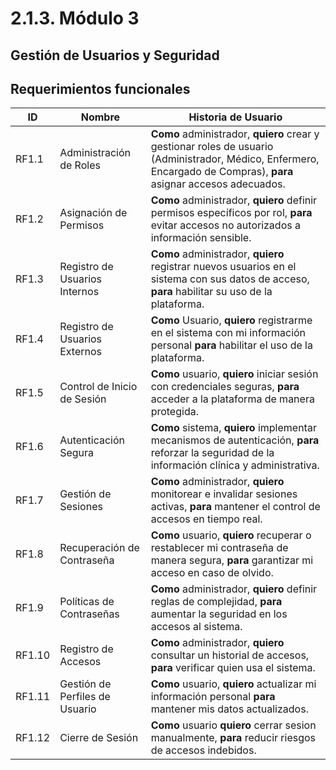 # 2.1.3. Módulo 3
## Gestión de Usuarios y Seguridad
## Requerimientos funcionales

| ID     | Nombre                              | Historia de Usuario                                                                                                                                                   |
|--------|-------------------------------------|-----------------------------------------------------------------------------------------------------------------------------------------------------------------------|
| RF1.1  | Administración de Roles             | **Como** administrador, **quiero** crear y gestionar roles de usuario (Administrador, Médico, Enfermero, Encargado de Compras), **para** asignar accesos adecuados.   |
| RF1.2  | Asignación de Permisos              | **Como** administrador, **quiero** definir permisos específicos por rol, **para** evitar accesos no autorizados a información sensible.                              |
| RF1.3  | Registro de Usuarios Internos               | **Como** administrador, **quiero** registrar nuevos usuarios en el sistema con sus datos de acceso, **para** habilitar su uso de la plataforma.                       |
| RF1.4  | Registro de Usuarios Externos               | **Como** Usuario, **quiero** registrarme en  el sistema con mi información personal **para** habilitar el uso de la plataforma.
| RF1.5  | Control de Inicio de Sesión         | **Como** usuario, **quiero** iniciar sesión con credenciales seguras, **para** acceder a la plataforma de manera protegida.                                           |
| RF1.6  | Autenticación Segura                | **Como** sistema, **quiero** implementar mecanismos de autenticación, **para** reforzar la seguridad de la información clínica y administrativa.   |
| RF1.7  | Gestión de Sesiones                 | **Como** administrador, **quiero** monitorear e invalidar sesiones activas, **para** mantener el control de accesos en tiempo real.                                   |
| RF1.8  | Recuperación de Contraseña          | **Como** usuario, **quiero** recuperar o restablecer mi contraseña de manera segura, **para** garantizar mi acceso en caso de olvido.                                 |
| RF1.9  | Políticas de Contraseñas            | **Como** administrador, **quiero** definir reglas de complejidad, **para** aumentar la seguridad en los accesos al sistema.              |
| RF1.10 | Registro de Accesos              | **Como** administrador, **quiero** consultar un historial de accesos, **para** verificar quien usa el sistema.          |
| RF1.11 | Gestión de Perfiles de Usuario      | **Como** usuario, **quiero** actualizar mi información personal **para** mantener mis datos actualizados.                         |          |
| RF1.12 | Cierre de Sesión         | **Como** usuario **quiero** cerrar sesion manualmente, **para** reducir riesgos de accesos indebidos.                   |    
